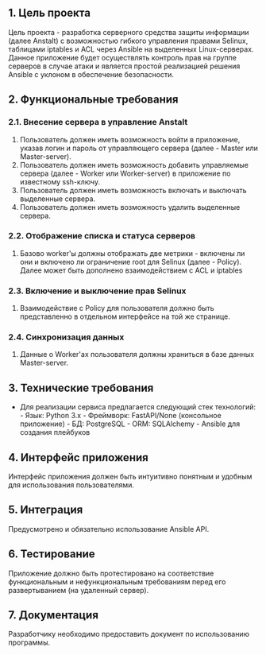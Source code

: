 ## **1. Цель проекта**

Цель проекта - разработка серверного средства защиты информации (далее Anstalt) с возможностью гибкого управления правами Selinux, таблицами iptables и ACL через Ansible на выделенных Linux-серверах. Данное приложение будет осуществлять контроль прав на группе серверов в случае атаки и является простой реализацией решения Ansible с уклоном в обеспечение безопасности.

## **2. Функциональные требования**

### **2.1. Внесение сервера в управление Anstalt**

1. Пользователь должен иметь возможность войти в приложение, указав логин и пароль от управляющего сервера (далее - Master или Master-server).
2. Пользователь должен иметь возможность добавить управляемые сервера (далее - Worker или Worker-server) в приложение по известному ssh-ключу.
3. Пользователь должен иметь возможность включать и выключать выделенные сервера.
4. Пользователь должен иметь возможность удалить выделенные сервера.

### **2.2. Отображение списка и статуса серверов**

1. Базово worker'ы должны отображать две метрики - включены ли они и включено ли ограничение root для Selinux (далее - Policy). Далее может быть дополнено взаимодействием с
   ACL и iptables

### **2.3. Включение и выключение прав Selinux**

1. Взаимодействие с Policy для пользователя должно быть представленно в отдельном интерфейсе на той же странице.

### **2.4. Синхронизация данных**

1. Данные о Worker'aх пользователя должны храниться в базе данных Master-server.

## **3. Технические требования**

- Для реализации сервиса предлагается следующий стек технологий:
        - Язык: Python 3.x
        - Фреймворк: FastAPI/None (консольное приложение)
        - БД: PostgreSQL
        - ORM: SQLAlchemy
        - Ansible для создания плейбуков
  
## **4. Интерфейс приложения**

Интерфейс приложения должен быть интуитивно понятным и удобным для использования пользователями.

## **5. Интеграция**

Предусмотрено и обязательно использование Ansible API.

## **6. Тестирование**

Приложение должно быть протестировано на соответствие функциональным и нефункциональным требованиям перед его развертыванием (на удаленный сервер).

## **7. Документация**

Разработчику необходимо предоставить документ по использованию программы.
